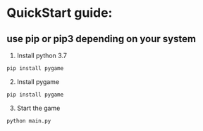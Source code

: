 # QuickStart guide:
## use pip or pip3 depending on your system

1. Install python 3.7

```bash
pip install pygame
```

2. Install pygame

```bash
pip install pygame
```

3. Start the game

```bash
python main.py
```
